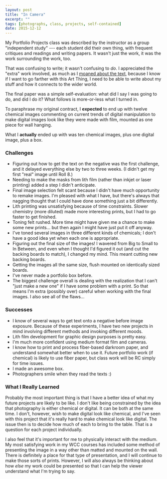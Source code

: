 ```yaml
---
layout: post
title: "In Camera"
excerpt: ""
tags: [photographs, class, projects, self-contained]
date: 2015-12-12
---
```


My Portfolio Projects class was described by the instructor as a group "independent study" --- each student did their own thing, with frequent critiques and readings and writing papers. It wasn't just the work, it was the work surrounding the work, too.

That was confusing to write; it wasn't confusing to *do*. I appreciated the "extra" work involved, as much as I [moaned about the text](/notes-on-criticizing-photographs/), because I know if I want to go farther with this Art Thing, I need to be able to write about my stuff and how it connects to the wider world.

The final paper was a simple self-evaluation: what did I say I was going to do, and did I do it? What follows is more-or-less what I turned in.

To paraphrase my original contract, I **expected** to end up with twelve chemical images commenting on current trends of digital manipulation to make digital images look like they were made with film, mounted as one piece for wall hanging.

What I **actually** ended up with was ten chemical images, plus one digital image, plus a box.

### Challenges

- Figuring out how to get the text on the negative was the first challenge, and it delayed everything else by two to three weeks. (I didn't get my first "real" image until Roll 8.)
- Needing to make the masks from lith film (rather than inkjet or laser printing) added a step I didn't anticipate.
- Final image selection felt scant because I didn't have much opportunity to remake images. I'm pleased with what I have, but there's always that nagging thought that I could have done something just a bit differently.
- Lith printing was unsatisfying because of time constraints. Slower chemistry (more diluted) made more interesting prints, but I had to go faster to get finished.
- Toning felt rushed. More time might have given me a chance to make some new prints... but then again I might have just put it off anyway.
- I've toned several images in three different kinds of chemicals; I don't have a good idea yet when each one is appropriate.
- Figuring out the final size of the images! I wavered from Big to Small to In Between, and even when I thought I'd figured it out (and cut the backing boards to match), I changed my mind. This meant cutting new backing boards.
- Getting the images all the same size, flush mounted on identically sized boards.
- I've never made a portfolio box before.
- The biggest challenge overall is dealing with the realization that I can't "just make a new one" if I have some problem with a print. So that means I'm extra (possibly over) careful when working with the final images. I also see all of the flaws...

### Successes

- I know of several ways to get text onto a negative before image exposure. Because of these experiments, I have two new projects in mind involving different methods and invoking different moods.
- Lith film development for graphic design purposes is pretty easy.
- I'm much more confident using medium format film and cameras.
- I know how to print and process fiber-based darkroom paper, and understand somewhat better when to use it. Future portfolio work (if chemical) is likely to use fiber paper, but class work will be RC simply for time issues.
- I made an awesome box.
- Photographers smile when they read the texts :)

### What I Really Learned

Probably the most important thing is that I have a better idea of what my future projects are likely to be like. I don't like being constrained by the idea that photography is either chemical *or* digital. It can be both at the same time. I don't, however, wish to make digital look like chemical, and I've seen with this project that it's really hard to make chemical look like digital. The issue then is to decide how much of each to bring to the table. That is a question for each project individually.

I also feel that it's important for me to physically interact with the medium. My most satisfying work in my WCC courses has included some method of presenting the image in a way other than matted and mounted on the wall. There is definitely a place for that type of presentation, and I will continue to make those sorts of prints. However, I will also always be thinking about how *else* my work could be presented so that I can help the viewer understand what I'm trying to say.

